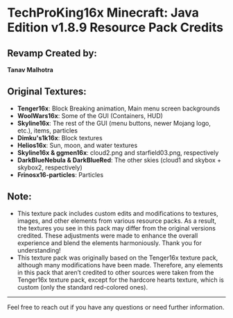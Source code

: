 # TechProKing16x Minecraft: Java Edition v1.8.9 Resource Pack Credits

## Revamp Created by:
**Tanav Malhotra**

## Original Textures:

- **Tenger16x**: Block Breaking animation, Main menu screen backgrounds
- **WoolWars16x**: Some of the GUI (Containers, HUD)
- **Skyline16x**: The rest of the GUI (menu buttons, newer Mojang logo, etc.), items, particles
- **Dimku's1k16x**: Block textures
- **Helios16x**: Sun, moon, and water textures
- **Skyline16x & ggmen16x**: cloud2.png and starfield03.png, respectively
- **DarkBlueNebula & DarkBlueRed**: The other skies (cloud1 and skybox + skybox2, respectively)
- **Frinosx16-particles**: Particles

## Note:
- This texture pack includes custom edits and modifications to textures, images, and other elements from various resource packs. As a result, the textures you see in this pack may differ from the original versions credited. These adjustments were made to enhance the overall experience and blend the elements harmoniously. Thank you for understanding!
- This texture pack was originally based on the Tenger16x texture pack, although many modifications have been made. Therefore, any elements in this pack that aren’t credited to other sources were taken from the Tenger16x texture pack, except for the hardcore hearts texture, which is custom (only the standard red-colored ones).

---

Feel free to reach out if you have any questions or need further information.

